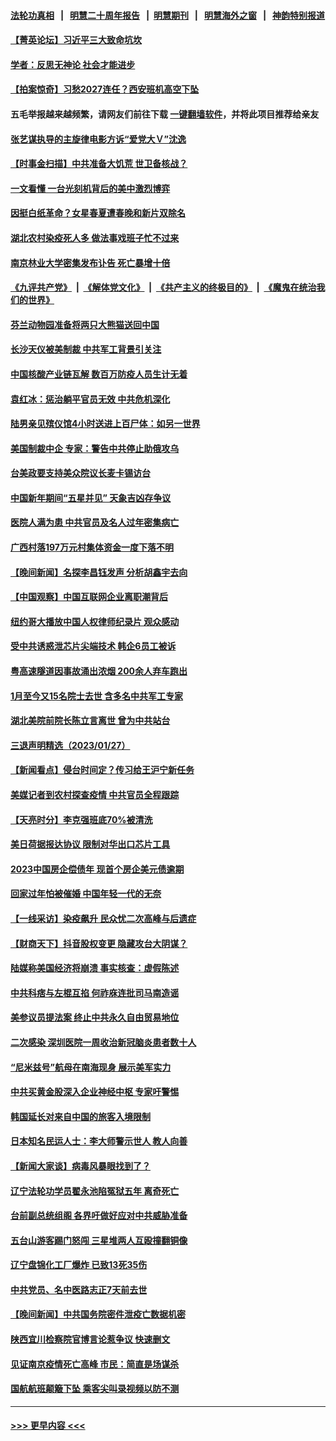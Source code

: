 #### [法轮功真相](https://github.com/gfw-breaker/truth/blob/master/README.md?t=0) &nbsp;&nbsp;|&nbsp;&nbsp; [明慧二十周年报告](https://github.com/gfw-breaker/mh-reports/blob/master/README.md?t=0) &nbsp;&nbsp;|&nbsp;&nbsp;[明慧期刊](https://github.com/gfw-breaker/mh-qikan) &nbsp;&nbsp;|&nbsp;&nbsp; [明慧海外之窗](https://github.com/gfw-breaker/mh-news/blob/master/README.md?t=0) &nbsp;&nbsp;|&nbsp;&nbsp; [神韵特别报道](https://github.com/gfw-breaker/mh-news/blob/master/shenyun.md?t=0)
#### [【菁英论坛】习近平三大致命坑坎](../pages/nsc413/n13917433.md?t=01290943) 
#### [学者：反思无神论 社会才能进步](../pages/nsc413/n13917429.md?t=01290943) 
#### [【拍案惊奇】习愁2027连任？西安班机高空下坠](../pages/nsc413/n13917245.md?t=01290943) 
#### 五毛举报越来越频繁，请网友们前往下载 [一键翻墙软件](https://github.com/gfw-breaker/ssr-accounts)，并将此项目推荐给亲友
#### [张艺谋执导的主旋律电影方诉“爱党大Ｖ”沈逸](../pages/nsc413/n13917402.md?t=01290943) 
#### [【时事金扫描】中共准备大饥荒 世卫备核战？](../pages/nsc413/n13917326.md?t=01290943) 
#### [一文看懂 一台光刻机背后的美中激烈博弈](../pages/nsc413/n13916976.md?t=01290943) 
#### [因挺白纸革命？女星春夏遭春晚和新片双除名](../pages/nsc413/n13917383.md?t=01290943) 
#### [湖北农村染疫死人多 做法事戏班子忙不过来](../pages/nsc413/n13917348.md?t=01290943) 
#### [南京林业大学密集发布讣告 死亡暴增十倍](../pages/nsc413/n13917385.md?t=01290943) 
#### [《九评共产党》](https://github.com/begood0513/9ping.md/blob/master/README.md) &nbsp;|&nbsp; [《解体党文化》](../../../../jtdwh.md/blob/master/README.md)  &nbsp;|&nbsp; [《共产主义的终极目的》](../../../../gczydzjmd.md/blob/master/README.md) &nbsp;|&nbsp; [《魔鬼在统治我们的世界》](../../../../mgztzwmdsj.md/blob/master/README.md) 
#### [芬兰动物园准备将两只大熊猫送回中国](../pages/nsc413/n13917327.md?t=01290943) 
#### [长沙天仪被美制裁 中共军工背景引关注](../pages/nsc413/n13917061.md?t=01290943) 
#### [中国核酸产业链瓦解 数百万防疫人员生计无着](../pages/nsc413/n13917190.md?t=01290943) 
#### [袁红冰：惩治躺平官员无效 中共危机深化](../pages/nsc413/n13917207.md?t=01290943) 
#### [陆男亲见殡仪馆4小时送进上百尸体：如另一世界](../pages/nsc413/n13917046.md?t=01290943) 
#### [美国制裁中企 专家：警告中共停止助俄攻乌](../pages/nsc413/n13917128.md?t=01290943) 
#### [台美政要支持美众院议长麦卡锡访台](../pages/nsc413/n13917168.md?t=01290943) 
#### [中国新年期间“五星并见” 天象吉凶存争议](../pages/nsc413/n13917191.md?t=01290943) 
#### [医院人满为患 中共官员及名人过年密集病亡](../pages/nsc413/n13917127.md?t=01290943) 
#### [广西村落197万元村集体资金一度下落不明](../pages/nsc413/n13917137.md?t=01290943) 
#### [【晚间新闻】名探李昌钰发声 分析胡鑫宇去向](../pages/nsc413/n13917122.md?t=01290943) 
#### [【中国观察】中国互联网企业离职潮背后](../pages/nsc413/n13917049.md?t=01290943) 
#### [纽约哥大播放中国人权律师纪录片 观众感动](../pages/nsc413/n13917073.md?t=01290943) 
#### [受中共诱惑泄芯片尖端技术 韩企6员工被诉](../pages/nsc413/n13917101.md?t=01290943) 
#### [粤高速隧道因事故涌出浓烟 200余人弃车跑出](../pages/nsc413/n13916995.md?t=01290943) 
#### [1月至今又15名院士去世 含多名中共军工专家](../pages/nsc413/n13917156.md?t=01290943) 
#### [湖北美院前院长陈立言离世 曾为中共站台](../pages/nsc413/n13916979.md?t=01290943) 
#### [三退声明精选（2023/01/27）](../pages/nsc413/n13916999.md?t=01290943) 
#### [【新闻看点】侵台时间定？传习给王沪宁新任务](../pages/nsc413/n13916929.md?t=01290943) 
#### [美媒记者到农村探查疫情 中共官员全程跟踪](../pages/nsc413/n13916922.md?t=01290943) 
#### [【天亮时分】李克强班底70%被清洗](../pages/nsc413/n13916967.md?t=01290943) 
#### [美日荷据报达协议 限制对华出口芯片工具](../pages/nsc413/n13916908.md?t=01290943) 
#### [2023中国房企偿债年 现首个房企美元债逾期](../pages/nsc413/n13916905.md?t=01290943) 
#### [回家过年怕被催婚 中国年轻一代的无奈](../pages/nsc413/n13916898.md?t=01290943) 
#### [【一线采访】染疫飙升 民众忧二次高峰与后遗症](../pages/nsc413/n13916848.md?t=01290943) 
#### [【财商天下】抖音股权变更 隐藏攻台大阴谋？](../pages/nsc413/n13916852.md?t=01290943) 
#### [陆媒称美国经济将崩溃 事实核查：虚假陈述](../pages/nsc413/n13916657.md?t=01290943) 
#### [中共科痞与左棍互掐 何祚庥连批司马南造谣](../pages/nsc413/n13916869.md?t=01290943) 
#### [美参议员提法案 终止中共永久自由贸易地位](../pages/nsc413/n13916826.md?t=01290943) 
#### [二次感染 深圳医院一周收治新冠脑炎患者数十人](../pages/nsc413/n13916817.md?t=01290943) 
#### [“尼米兹号”航母在南海现身 展示美军实力](../pages/nsc413/n13916851.md?t=01290943) 
#### [中共买黄金股深入企业神经中枢 专家吁警惕](../pages/nsc413/n13916857.md?t=01290943) 
#### [韩国延长对来自中国的旅客入境限制](../pages/nsc413/n13916802.md?t=01290943) 
#### [日本知名民运人士：李大师警示世人 教人向善](../pages/nsc413/n13916627.md?t=01290943) 
#### [【新闻大家谈】病毒风暴眼找到了？](../pages/nsc413/n13916766.md?t=01290943) 
#### [辽宁法轮功学员翟永池陷冤狱五年 离奇死亡](../pages/nsc413/n13916049.md?t=01290943) 
#### [台前副总统组阁 各界吁做好应对中共威胁准备](../pages/nsc413/n13916413.md?t=01290943) 
#### [五台山游客踢门怒闯 三星堆两人互殴撞翻铜像](../pages/nsc413/n13916683.md?t=01290943) 
#### [辽宁盘锦化工厂爆炸 已致13死35伤](../pages/nsc413/n13916686.md?t=01290943) 
#### [中共党员、名中医路志正7天前去世](../pages/nsc413/n13916608.md?t=01290943) 
#### [【晚间新闻】中共国务院密件泄疫亡数据机密](../pages/nsc413/n13916632.md?t=01290943) 
#### [陕西宜川检察院官博言论惹争议 快速删文](../pages/nsc413/n13916568.md?t=01290943) 
#### [见证南京疫情死亡高峰 市民：简直是场谋杀](../pages/nsc413/n13916564.md?t=01290943) 
#### [国航航班颠簸下坠 乘客尖叫录视频以防不测](../pages/nsc413/n13916575.md?t=01290943) 

----
#### [ >>> 更早内容 <<< ](../indexes/nsc413-earlier.md)
